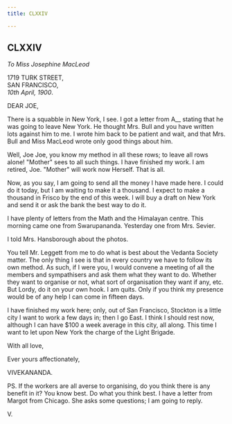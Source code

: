```yaml
---
title: CLXXIV

---
```





  

  


## CLXXIV

*To Miss Josephine MacLeod*

1719 TURK STREET,  
SAN FRANCISCO,  
*10th April, 1900*.

DEAR JOE,

There is a squabble in New York, I see. I got a letter from A\_\_
stating that he was going to leave New York. He thought Mrs. Bull and
you have written lots against him to me. I wrote him back to be patient
and wait, and that Mrs. Bull and Miss MacLeod wrote only good things
about him.

Well, Joe Joe, you know my method in all these rows; to leave all rows
alone! "Mother" sees to all such things. I have finished my work. I am
retired, Joe. "Mother" will work now Herself. That is all.

Now, as you say, I am going to send all the money I have made here. I
could do it today, but I am waiting to make it a thousand. I expect to
make a thousand in Frisco by the end of this week. I will buy a draft on
New York and send it or ask the bank the best way to do it.

I have plenty of letters from the Math and the Himalayan centre. This
morning came one from Swarupananda. Yesterday one from Mrs. Sevier.

I told Mrs. Hansborough about the photos.

You tell Mr. Leggett from me to do what is best about the Vedanta
Society matter. The only thing I see is that in every country we have to
follow its own method. As such, if I were you, I would convene a meeting
of all the members and sympathisers and ask them what they want to do.
Whether they want to organise or not, what sort of organisation they
want if any, etc. But Lordy, do it on your own hook. I am quits. Only if
you think my presence would be of any help I can come in fifteen days.

I have finished my work here; only, out of San Francisco, Stockton is a
little city I want to work a few days in; then I go East. I think I
should rest now, although I can have $100 a week average in this city,
all along. This time I want to let upon New York the charge of the Light
Brigade.

With all love,

Ever yours affectionately,

VIVEKANANDA.

PS. If the workers are all averse to organising, do you think there is
any benefit in it? You know best. Do what you think best. I have a
letter from Margot from Chicago. She asks some questions; I am going to
reply.

V.


